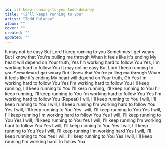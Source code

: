 ```yaml
---
id: ill-keep-running-to-you-todd-dulaney
title: "(i’ll keep) running to you"
artist: "Todd Dulaney"
album: ""
cover: ""
created: ""
updated: ""
---
```


It may not be easy
But Lord I keep running to you
Sometimes I get weary
But I know that You're pulling me through
When it feels like it's ending
My heart will depend on Your truth, Yes
I'm working hard to follow You
Yes, I'm working hard to follow You
It may not be easy
But Lord I keep running to you
Sometimes I get weary
But I know that You're pulling me through
When it feels like it's ending
My heart will depend on Your truth, Oh Yes
I'm working hard to follow You
Yes I'm working hard to follow You
I'll keep running, I'll keep running to You
I'll keep running, I'll keep running to You
I'll keep running, I'll keep running to You
I'm working hard to follow You
Yes I'm working hard to follow You
(Repeat)
I will, I'll keep running to You
I will, I'll keep running to You
I will, I'll keep running
I'm working hard to follow You
Yes I will, I'll keep running to You
Yes I will, I'll keep running to You
Yes I will, I'll keep running
I'm working hard to follow You
Yes I will, I'll keep running to You
Yes I will, I'll keep running to You
Yes I will, I'll keep running
I'm working hard to follow You
Yes I will, I'll keep running to You
Yes I will, I'll keep running to You
Yes I will, I'll keep running
I'm working hard
Yes I will, I'll keep running to You
Yes I will, I'll keep running to You
Yes I will, I'll keep running
I'm working hard
To follow You